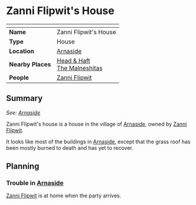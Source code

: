 # Zanni Flipwit's House

| []() | |
| --- | --- |
| **Name** | Zanni Flipwit's House |
| **Type** | House |
| **Location** | [Arnaside](../../villages/arnaside.md) |
| **Nearby Places** | [Head & Haft](../inns-taverns/head-and-haft.md)<br>[The Malneshitas](../temples/the-malneshitas.md) |
| **People** | [Zanni Flipwit](../../../characters/zanni-flipwit.md) |

## Summary

*See: [Arnaside](../../villages/arnaside.md)*

Zanni Flipwit's house is a house in the village of [Arnaside](../../villages/arnaside.md), owned by [Zanni Flipwit](../../../characters/zanni-flipwit.md).

It looks like most of the buildings in [Arnaside](../../villages/arnaside.md), except that the grass roof has been mostly burned to death and has yet to recover.

## Planning

### Trouble in [Arnaside](../../villages/arnaside.md)

[Zanni Flipwit](../../../characters/zanni-flipwit.md) is at home when the party arrives.
